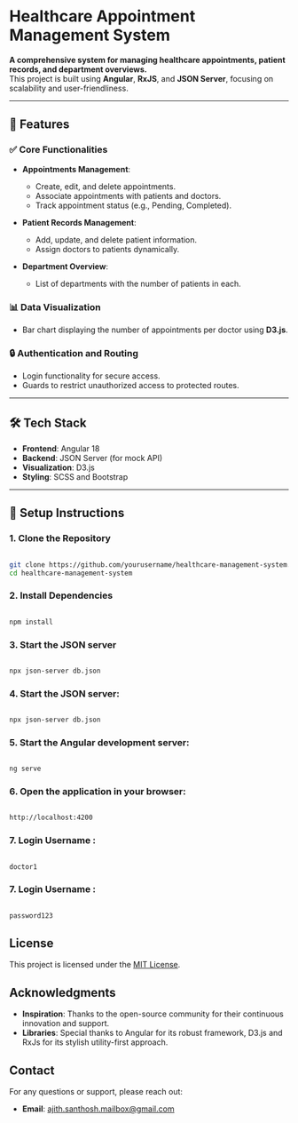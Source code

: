 # Healthcare Appointment Management System

**A comprehensive system for managing healthcare appointments, patient records, and department overviews.**  
This project is built using **Angular**, **RxJS**, and **JSON Server**, focusing on scalability and user-friendliness.

---

## 🚀 Features

### ✅ **Core Functionalities**

- **Appointments Management**:

  - Create, edit, and delete appointments.
  - Associate appointments with patients and doctors.
  - Track appointment status (e.g., Pending, Completed).

- **Patient Records Management**:

  - Add, update, and delete patient information.
  - Assign doctors to patients dynamically.

- **Department Overview**:
  - List of departments with the number of patients in each.

### 📊 **Data Visualization**

- Bar chart displaying the number of appointments per doctor using **D3.js**.

### 🔒 **Authentication and Routing**

- Login functionality for secure access.
- Guards to restrict unauthorized access to protected routes.

---

## 🛠️ **Tech Stack**

- **Frontend**: Angular 18
- **Backend**: JSON Server (for mock API)
- **Visualization**: D3.js
- **Styling**: SCSS and Bootstrap

---

## 🔧 **Setup Instructions**

### **1. Clone the Repository**

```bash

git clone https://github.com/yourusername/healthcare-management-system.git
cd healthcare-management-system

```

### **2. Install Dependencies**

```bash

npm install

```

### **3. Start the JSON server**

```bash

npx json-server db.json

```

### **4. Start the JSON server:**

```bash

npx json-server db.json

```

### **5. Start the Angular development server:**

```bash

ng serve

```

### **6. Open the application in your browser:**

```bash

http://localhost:4200

```

### **7. Login Username :**

```bash

doctor1

```

### **7. Login Username :**

```bash

password123

```

## License

This project is licensed under the [MIT License](LICENSE).

## Acknowledgments

- **Inspiration**: Thanks to the open-source community for their continuous innovation and support.
- **Libraries**: Special thanks to Angular for its robust framework, D3.js and RxJs for its stylish utility-first approach.

## Contact

For any questions or support, please reach out:

- **Email**: ajith.santhosh.mailbox@gmail.com

